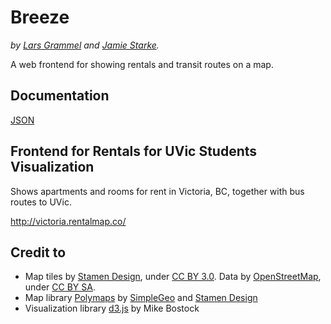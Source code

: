 Breeze
======
*by [Lars Grammel](https://twitter.com/lgrammel) and [Jamie Starke](https://twitter.com/jamiestarke).*

A web frontend for showing rentals and transit routes on a map.

Documentation
-------------

[JSON](https://github.com/lgrammel/breeze/wiki/JSON)


Frontend for Rentals for UVic Students Visualization
----------------------------------------------------

Shows apartments and rooms for rent in Victoria, BC, together with bus routes to UVic.

http://victoria.rentalmap.co/

Credit to
---------

 * Map tiles by [Stamen Design](http://stamen.com), under [CC BY 3.0](http://creativecommons.org/licenses/by/3.0). Data by [OpenStreetMap](http://openstreetmap.org), under [CC BY SA](http://creativecommons.org/licenses/by-sa/3.0).
 * Map library [Polymaps](http://polymaps.org/) by [SimpleGeo](http://simplegeo.com/) and [Stamen Design](http://stamen.com/)
 * Visualization library [d3.js](http://mbostock.github.com/d3/) by Mike Bostock